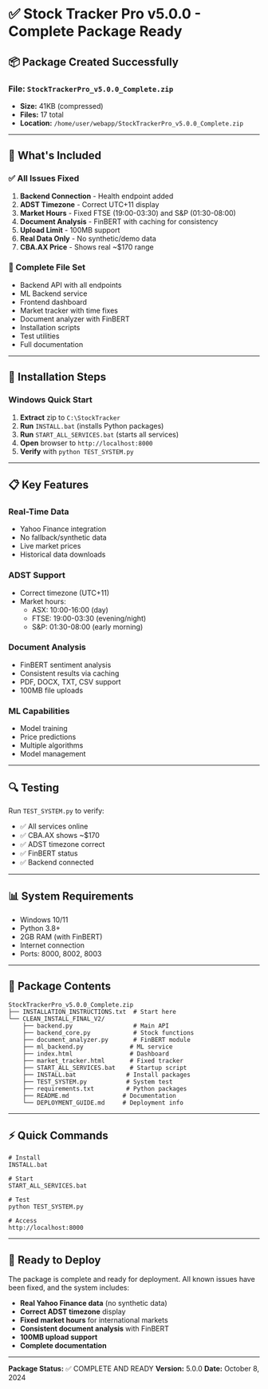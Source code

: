 # ✅ Stock Tracker Pro v5.0.0 - Complete Package Ready

## 📦 Package Created Successfully

### File: `StockTrackerPro_v5.0.0_Complete.zip`
- **Size:** 41KB (compressed)
- **Files:** 17 total
- **Location:** `/home/user/webapp/StockTrackerPro_v5.0.0_Complete.zip`

---

## 🎯 What's Included

### ✅ All Issues Fixed
1. **Backend Connection** - Health endpoint added
2. **ADST Timezone** - Correct UTC+11 display
3. **Market Hours** - Fixed FTSE (19:00-03:30) and S&P (01:30-08:00)
4. **Document Analysis** - FinBERT with caching for consistency
5. **Upload Limit** - 100MB support
6. **Real Data Only** - No synthetic/demo data
7. **CBA.AX Price** - Shows real ~$170 range

### 📁 Complete File Set
- Backend API with all endpoints
- ML Backend service
- Frontend dashboard
- Market tracker with time fixes
- Document analyzer with FinBERT
- Installation scripts
- Test utilities
- Full documentation

---

## 🚀 Installation Steps

### Windows Quick Start
1. **Extract** zip to `C:\StockTracker`
2. **Run** `INSTALL.bat` (installs Python packages)
3. **Run** `START_ALL_SERVICES.bat` (starts all services)
4. **Open** browser to `http://localhost:8000`
5. **Verify** with `python TEST_SYSTEM.py`

---

## 📋 Key Features

### Real-Time Data
- Yahoo Finance integration
- No fallback/synthetic data
- Live market prices
- Historical data downloads

### ADST Support
- Correct timezone (UTC+11)
- Market hours:
  - ASX: 10:00-16:00 (day)
  - FTSE: 19:00-03:30 (evening/night)
  - S&P: 01:30-08:00 (early morning)

### Document Analysis
- FinBERT sentiment analysis
- Consistent results via caching
- PDF, DOCX, TXT, CSV support
- 100MB file uploads

### ML Capabilities
- Model training
- Price predictions
- Multiple algorithms
- Model management

---

## 🔍 Testing

Run `TEST_SYSTEM.py` to verify:
- ✅ All services online
- ✅ CBA.AX shows ~$170
- ✅ ADST timezone correct
- ✅ FinBERT status
- ✅ Backend connected

---

## 📊 System Requirements

- Windows 10/11
- Python 3.8+
- 2GB RAM (with FinBERT)
- Internet connection
- Ports: 8000, 8002, 8003

---

## 📝 Package Contents

```
StockTrackerPro_v5.0.0_Complete.zip
├── INSTALLATION_INSTRUCTIONS.txt  # Start here
└── CLEAN_INSTALL_FINAL_V2/
    ├── backend.py                 # Main API
    ├── backend_core.py            # Stock functions
    ├── document_analyzer.py       # FinBERT module
    ├── ml_backend.py             # ML service
    ├── index.html                # Dashboard
    ├── market_tracker.html       # Fixed tracker
    ├── START_ALL_SERVICES.bat    # Startup script
    ├── INSTALL.bat              # Install packages
    ├── TEST_SYSTEM.py           # System test
    ├── requirements.txt         # Python packages
    ├── README.md               # Documentation
    └── DEPLOYMENT_GUIDE.md     # Deployment info
```

---

## ⚡ Quick Commands

```batch
# Install
INSTALL.bat

# Start
START_ALL_SERVICES.bat

# Test
python TEST_SYSTEM.py

# Access
http://localhost:8000
```

---

## 🎉 Ready to Deploy

The package is complete and ready for deployment. All known issues have been fixed, and the system includes:

- **Real Yahoo Finance data** (no synthetic data)
- **Correct ADST timezone** display
- **Fixed market hours** for international markets
- **Consistent document analysis** with FinBERT
- **100MB upload support**
- **Complete documentation**

---

**Package Status:** ✅ COMPLETE AND READY
**Version:** 5.0.0
**Date:** October 8, 2024